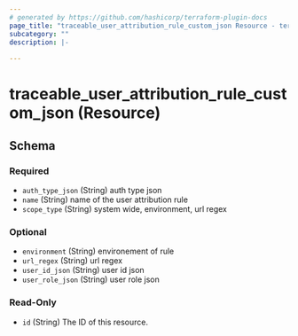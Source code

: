 ```yaml
---
# generated by https://github.com/hashicorp/terraform-plugin-docs
page_title: "traceable_user_attribution_rule_custom_json Resource - terraform-provider-traceable"
subcategory: ""
description: |-
  
---
```


# traceable_user_attribution_rule_custom_json (Resource)





<!-- schema generated by tfplugindocs -->
## Schema

### Required

- `auth_type_json` (String) auth type json
- `name` (String) name of the user attribution rule
- `scope_type` (String) system wide, environment, url regex

### Optional

- `environment` (String) environement of rule
- `url_regex` (String) url regex
- `user_id_json` (String) user id json
- `user_role_json` (String) user role json

### Read-Only

- `id` (String) The ID of this resource.
